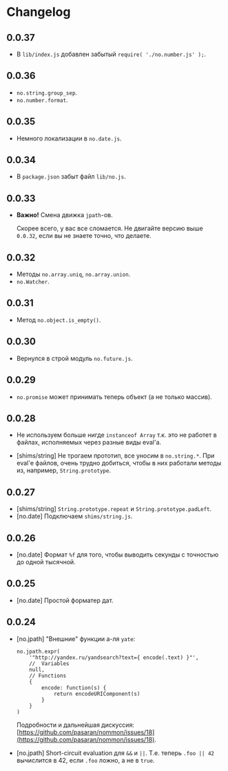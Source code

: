 # Changelog

## 0.0.37

  * В `lib/index.js` добавлен забытый `require( './no.number.js' );`.

## 0.0.36

  * `no.string.group_sep`.
  * `no.number.format`.

## 0.0.35

  * Немного локализации в `no.date.js`.

## 0.0.34

  * В `package.json` забыт файл `lib/no.js`.

## 0.0.33

  * **Важно!** Смена движка `jpath`-ов.

    Скорее всего, у вас все сломается.
    Не двигайте версию выше `0.0.32`, если вы не знаете точно, что делаете.

## 0.0.32

  * Методы `no.array.uniq`, `no.array.union`.
  * `no.Watcher`.

## 0.0.31

  * Метод `no.object.is_empty()`.

## 0.0.30

  * Вернулся в строй модуль `no.future.js`.

## 0.0.29

  * `no.promise` может принимать теперь объект (а не только массив).

## 0.0.28

  * Не используем больше нигде `instanceof Array` т.к. это не работет в файлах,
    исполняемых через разные виды eval'а.

  * [shims/string] Не трогаем прототип, все уносим в `no.string.*`.
    При eval'е файлов, очень трудно добиться, чтобы в них работали методы из, например, `String.prototype`.

## 0.0.27

  * [shims/string] `String.prototype.repeat` и `String.prototype.padLeft`.
  * [no.date] Подключаем `shims/string.js`.

## 0.0.26

  * [no.date] Формат `%f` для того, чтобы выводить секунды с точностью до одной тысячной.

## 0.0.25

  * [no.date] Простой форматер дат.

## 0.0.24

  * [no.jpath] "Внешние" функции а-ля `yate`:

        no.jpath.expr(
            '"http://yandex.ru/yandsearch?text={ encode(.text) }"',
            //  Variables
            null,
            // Functions
            {
                encode: function(s) {
                    return encodeURIComponent(s)
                }
            }
        )

    Подробности и дальнейшая дискуссия: [https://github.com/pasaran/nommon/issues/18](https://github.com/pasaran/nommon/issues/18).

  * [no.jpath] Short-circuit evaluation для `&&` и `||`.
    Т.е. теперь `.foo || 42` вычислится в 42, если `.foo` ложно, а не в `true`.

